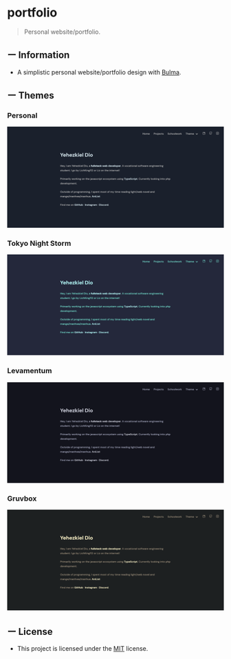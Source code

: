 # portfolio

> Personal website/portfolio.

## ー Information

-   A simplistic personal website/portfolio design with [Bulma](https://bulma.io).

## ー Themes

### Personal

![Personal!](/public/screenshots/personalized.png)

### Tokyo Night Storm

![Personal!](/public/screenshots/tokyo-night-storm.png)

### Levamentum

![Personal!](/public/screenshots/levamentum.png)

### Gruvbox

![Personal!](/public/screenshots/gruvbox.png)

## ー License

-   This project is licensed under the [MIT](https://github.com/LichKing112/portfolio/blob/master/LICENSE) license.
